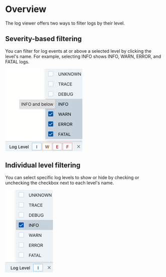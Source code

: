 # Overview

The log viewer offers two ways to filter logs by their level.

## Severity-based filtering
You can filter for log events at or above a selected level by clicking the level's name. For
example, selecting INFO shows INFO, WARN, ERROR, and FATAL logs.

![Severity filtering](./severity-filter.png)

## Individual level filtering
You can select specific log levels to show or hide by checking or unchecking the checkbox next to
each level's name.

![Individual level filtering](./individual-filter.png)

